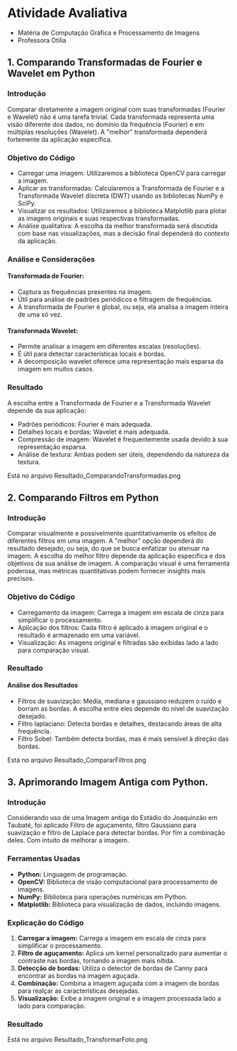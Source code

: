# Atividade Avaliativa 

- Matéria de Computação Gráfica e Processamento de Imagens
- Professora Otilia

## 1. Comparando Transformadas de Fourier e Wavelet em Python

### Introdução 

Comparar diretamente a imagem original com suas transformadas (Fourier e Wavelet) não é uma tarefa trivial. Cada transformada representa uma visão diferente dos dados, no domínio da frequência (Fourier) e em múltiplas resoluções (Wavelet). A "melhor" transformada dependerá fortemente da aplicação específica.

### Objetivo do Código 
- Carregar uma imagem: Utilizaremos a biblioteca OpenCV para carregar a imagem.
- Aplicar as transformadas: Calcularemos a Transformada de Fourier e a Transformada Wavelet discreta (DWT) usando as bibliotecas NumPy e SciPy.
- Visualizar os resultados: Utilizaremos a biblioteca Matplotlib para plotar as imagens originais e suas respectivas transformadas.
- Análise qualitativa: A escolha da melhor transformada será discutida com base nas visualizações, mas a decisão final dependerá do contexto da aplicação.

### Análise e Considerações

#### Transformada de Fourier:

 - Captura as frequências presentes na imagem.
 - Útil para análise de padrões periódicos e filtragem de frequências.
 - A transformada de Fourier é global, ou seja, ela analisa a imagem inteira de uma só vez.
   
#### Transformada Wavelet:

 - Permite analisar a imagem em diferentes escalas (resoluções).
 - É útil para detectar características locais e bordas.
 - A decomposição wavelet oferece uma representação mais esparsa da imagem em muitos casos.

### Resultado
A escolha entre a Transformada de Fourier e a Transformada Wavelet depende da sua aplicação:

- Padrões periódicos: Fourier é mais adequada.
- Detalhes locais e bordas: Wavelet é mais adequada.
- Compressão de imagem: Wavelet é frequentemente usada devido à sua representação esparsa.
- Análise de textura: Ambas podem ser úteis, dependendo da natureza da textura.

Está no arquivo Resultado_ComparandoTransformadas.png

## 2. Comparando Filtros em Python

### Introdução

Comparar visualmente e possivelmente quantitativamente os efeitos de diferentes filtros em uma imagem. A "melhor" opção dependerá do resultado desejado, ou seja, do que se busca enfatizar ou atenuar na imagem. A escolha do melhor filtro depende da aplicação específica e dos objetivos da sua análise de imagem. A comparação visual é uma ferramenta poderosa, mas métricas quantitativas podem fornecer insights mais precisos.

### Objetivo do Código

- Carregamento da imagem: Carrega a imagem em escala de cinza para simplificar o processamento.
- Aplicação dos filtros: Cada filtro é aplicado à imagem original e o resultado é armazenado em uma variável.
- Visualização: As imagens original e filtradas são exibidas lado a lado para comparação visual.

### Resultado

#### Análise dos Resultados

- Filtros de suavização: Média, mediana e gaussiano reduzem o ruído e borram as bordas. A escolha entre eles depende do nível de suavização desejado.
- Filtro laplaciano: Detecta bordas e detalhes, destacando áreas de alta frequência.
- Filtro Sobel: Também detecta bordas, mas é mais sensível à direção das bordas.

Está no arquivo Resultado_CompararFiltros.png

## 3. Aprimorando Imagem Antiga com Python.

### Introdução

Considerando uso de uma Imagem antiga do Estádio do Joaquinzão em Taubaté, foi aplicado Filtro de aguçamento, filtro Gaussiano para suavização e filtro de Laplace para detectar bordas. Por fim a combinação deles. Com intuito de melhorar a imagem.

### Ferramentas Usadas

* **Python:** Linguagem de programação.
* **OpenCV:** Biblioteca de visão computacional para processamento de imagens.
* **NumPy:** Biblioteca para operações numéricas em Python.
* **Matplotlib:** Biblioteca para visualização de dados, incluindo imagens.

### Explicação do Código

1. **Carregar a imagem:** Carrega a imagem em escala de cinza para simplificar o processamento.
2. **Filtro de aguçamento:** Aplica um kernel personalizado para aumentar o contraste nas bordas, tornando a imagem mais nítida.
3. **Detecção de bordas:** Utiliza o detector de bordas de Canny para encontrar as bordas na imagem aguçada.
4. **Combinação:** Combina a imagem aguçada com a imagem de bordas para realçar as características desejadas.
5. **Visualização:** Exibe a imagem original e a imagem processada lado a lado para comparação.

### Resultado

Está no arquivo Resultado_TransformarFoto.png 
